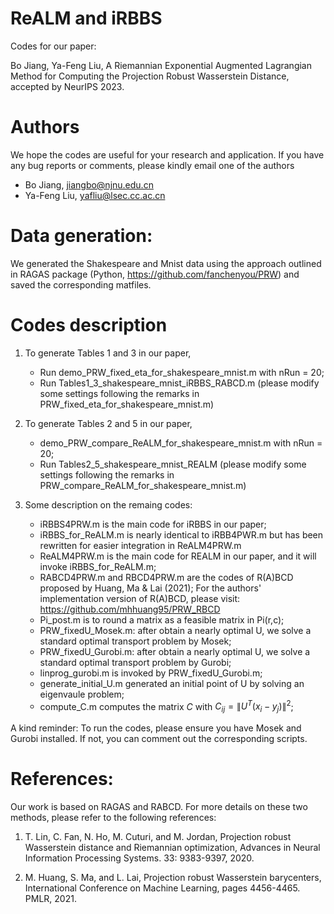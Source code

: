 # ReALM and iRBBS
Codes for our paper:

Bo Jiang, Ya-Feng Liu, A Riemannian Exponential Augmented Lagrangian Method for Computing the Projection Robust Wasserstein Distance, 
accepted by NeurIPS 2023. 

# Authors

We hope the codes are useful for your research and application. If you have any bug reports or comments, please kindly email one of the authors 

- Bo Jiang, jiangbo@njnu.edu.cn
- Ya-Feng Liu, yafliu@lsec.cc.ac.cn

# Data generation: 

We generated the Shakespeare and Mnist data using the approach outlined in RAGAS package 
(Python, https://github.com/fanchenyou/PRW) and saved the corresponding matfiles. 

# Codes description 

1. To generate Tables 1 and 3 in our paper,
   - Run demo_PRW_fixed_eta_for_shakespeare_mnist.m with nRun = 20;
   - Run Tables1_3_shakespeare_mnist_iRBBS_RABCD.m (please modify some settings following the remarks in PRW_fixed_eta_for_shakespeare_mnist.m)

2. To generate Tables 2 and 5 in our paper, 
   - demo_PRW_compare_ReALM_for_shakespeare_mnist.m with nRun = 20; 
   - Run Tables2_5_shakespeare_mnist_REALM (please modify some settings following the remarks in PRW_compare_ReALM_for_shakespeare_mnist.m)

3. Some description on the remaing codes: 
   - iRBBS4PRW.m is the main code for iRBBS in our paper;
   - iRBBS_for_ReALM.m is nearly identical to iRBB4PWR.m but has been rewritten for easier integration in ReALM4PRW.m
   - ReALM4PRW.m is the main code for REALM in our paper, and it will invoke  iRBBS_for_ReALM.m;
   - RABCD4PRW.m and RBCD4PRW.m are the codes of R(A)BCD proposed by Huang, Ma \& Lai (2021);
     For the authors' implementation version of R(A)BCD, please visit: https://github.com/mhhuang95/PRW_RBCD 
   - Pi_post.m is to round a matrix as a feasible matrix in Pi(r,c); 
   - PRW_fixedU_Mosek.m: after obtain a nearly optimal U, we solve a standard optimal transport problem by Mosek; 
   - PRW_fixedU_Gurobi.m: after obtain a nearly optimal U, we solve a standard optimal transport problem by Gurobi;
   - linprog_gurobi.m is invoked by PRW_fixedU_Gurobi.m;
   - generate_initial_U.m generated an initial point of U by solving an eigenvaule problem;
   - compute_C.m computes the matrix $C$ with $C_{ij} = \|U^T(x_i - y_j)\|^2$;

A kind reminder: To run the codes, please ensure you have Mosek and Gurobi installed. If not, you can comment out the corresponding scripts.

# References: 

Our work is based on RAGAS and RABCD. For more details on these two methods, please refer to the following references: 

1. T. Lin, C. Fan, N. Ho, M. Cuturi, and M. Jordan, Projection robust Wasserstein distance and Riemannian
  optimization, Advances in Neural Information Processing Systems. 33: 9383-9397, 2020.

2. M. Huang, S. Ma, and L. Lai, Projection robust Wasserstein barycenters, International Conference on Machine Learning, pages
  4456-4465. PMLR, 2021. 


